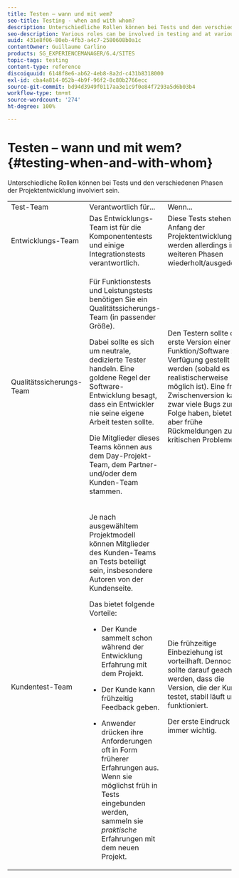 ```yaml
---
title: Testen – wann und mit wem?
seo-title: Testing - when and with whom?
description: Unterschiedliche Rollen können bei Tests und den verschiedenen Phasen der Projektentwicklung involviert sein.
seo-description: Various roles can be involved in testing and at various stages of project development
uuid: 431e8f06-80eb-4fb3-a4c7-2580608b0a1c
contentOwner: Guillaume Carlino
products: SG_EXPERIENCEMANAGER/6.4/SITES
topic-tags: testing
content-type: reference
discoiquuid: 6148f8e6-ab62-4eb8-8a2d-c431b8318000
exl-id: cba4a814-052b-4b9f-96f2-8c80b2766ecc
source-git-commit: bd94d3949f0117aa3e1c9f0e84f7293a5d6b03b4
workflow-type: tm+mt
source-wordcount: '274'
ht-degree: 100%

---
```


# Testen – wann und mit wem?{#testing-when-and-with-whom}

Unterschiedliche Rollen können bei Tests und den verschiedenen Phasen der Projektentwicklung involviert sein.

<table> 
 <tbody> 
  <tr> 
   <td>Test-Team</td> 
   <td>Verantwortlich für... </td> 
   <td>Wenn...</td> 
  </tr> 
  <tr> 
   <td>Entwicklungs-Team</td> 
   <td>Das Entwicklungs-Team ist für die Komponententests und einige Integrationstests verantwortlich.</td> 
   <td>Diese Tests stehen am Anfang der Projektentwicklung, werden allerdings in weiteren Phasen wiederholt/ausgedehnt.</td> 
  </tr> 
  <tr> 
   <td>Qualitätssicherungs-Team</td> 
   <td><p>Für Funktionstests und Leistungstests benötigen Sie ein Qualitätssicherungs-Team (in passender Größe).</p> <p>Dabei sollte es sich um neutrale, dedizierte Tester handeln. Eine goldene Regel der Software-Entwicklung besagt, dass ein Entwickler nie seine eigene Arbeit testen sollte.</p> <p>Die Mitglieder dieses Teams können aus dem Day-Projekt-Team, dem Partner- und/oder dem Kunden-Team stammen.</p> </td> 
   <td><p>Den Testern sollte die erste Version einer Funktion/Software zur Verfügung gestellt werden (sobald es realistischerweise möglich ist). Eine frühe Zwischenversion kann zwar viele Bugs zur Folge haben, bietet aber frühe Rückmeldungen zu kritischen Problemen.</p> </td> 
  </tr> 
  <tr> 
   <td>Kundentest-Team</td> 
   <td><p>Je nach ausgewähltem Projektmodell können Mitglieder des Kunden-Teams an Tests beteiligt sein, insbesondere Autoren von der Kundenseite.</p> <p>Das bietet folgende Vorteile:</p> 
    <ul> 
     <li><p>Der Kunde sammelt schon während der Entwicklung Erfahrung mit dem Projekt.</p> </li> 
     <li><p>Der Kunde kann frühzeitig Feedback geben.</p> </li> 
     <li><p>Anwender drücken ihre Anforderungen oft in Form früherer Erfahrungen aus. Wenn sie möglichst früh in Tests eingebunden werden, sammeln sie <i>praktische</i> Erfahrungen mit dem neuen Projekt.</p> </li> 
    </ul> </td> 
   <td><p>Die frühzeitige Einbeziehung ist vorteilhaft. Dennoch sollte darauf geachtet werden, dass die Version, die der Kunde testet, stabil läuft und funktioniert.</p> <p>Der erste Eindruck ist immer wichtig.</p> </td> 
  </tr> 
 </tbody> 
</table>
